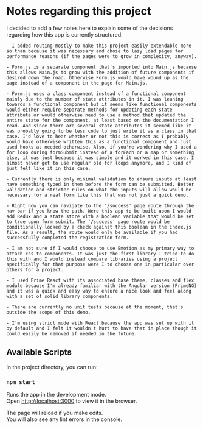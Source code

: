 # Notes regarding this project

I decided to add a few notes here to explain some of the decisions regarding how this app is currently structured.

    - I added routing mostly to make this project easily extendable more so than because it was necessary and chose to lazy load pages for performance reasons (if the pages were to grow in complexity, anyway).

    - Form.js is a separate component that's imported into Main.js because this allows Main.js to grow with the addition of future components if desired down the road. Otherwise Form.js would have wound up as the page instead of a component in the page for Main.js.

    - Form.js uses a class component instead of a functional component mainly due to the number of state attributes in it. I was leaning towards a functional component but it seems like functional components would either require separate methods for updating each state attribute or would otherwise need to use a method that updated the entire state for the component, at least based on the documentation I read. And since there are several state attributes it seemed like it was probably going to be less code to just write it as a class in that case. I'd love to hear whether or not this is correct as I probably would have otherwise written this as a functional component and just used hooks as needed otherwise. Also, if you're wondering why I used a for loop during formSubmit instead of a forEach or a map or something else, it was just because it was simple and it worked in this case. I almost never get to use regular old for loops anymore, and I kind of just felt like it in this case.

    - Currently there is only minimal validation to ensure inputs at least have something typed in them before the form can be submitted. Better validation and stricter rules on what the inputs will allow would be necessary for a real form like this that was not just a quick demo.

    - Right now you can navigate to the '/success' page route through the nav bar if you know the path. Were this app to be built upon I would add Redux and a state store with a boolean variable that would be set to true upon form submit. The '/success' page route would be conditionally locked by a check against this boolean in the index.js file. As a result, the route would only be available if you had successfully completed the registration form.  

    - I am not sure if I would choose to use Emotion as my primary way to attach css to components. It was just the first library I tried to do this with and I would instead compare libraries using a project specifically for that purpose were I to choose one in particular over others for a project.

    - I used Prime React with its associated base theme, classes and flex module because I'm already familiar with the Angular version (PrimeNG) and it was a quick and easy way to ensure a nice look and feel along with a set of solid library components.

    - There are currently no unit tests because at the moment, that's outside the scope of this demo.

    - I'm using strict mode with React because the app was set up with it by default and I felt it wouldn't hurt to have that in place though it could easily be removed if needed in the future.

## Available Scripts

In the project directory, you can run:

### `npm start`

Runs the app in the development mode.\
Open [http://localhost:3000](http://localhost:3000) to view it in the browser.

The page will reload if you make edits.\
You will also see any lint errors in the console.